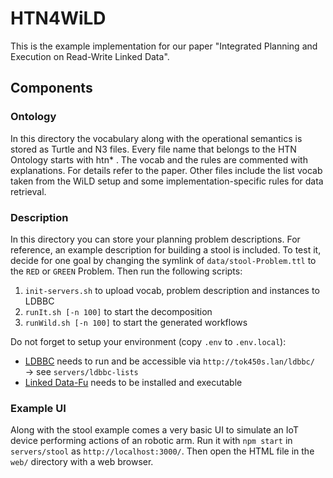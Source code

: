 # HTN4WiLD

This is the example implementation for our paper "Integrated Planning and Execution on Read-Write Linked Data".

## Components
### Ontology

In this directory the vocabulary along with the operational semantics is stored as Turtle and N3 files. Every file name that belongs to the HTN Ontology starts with htn* . The vocab and the rules are commented with explanations. For details refer to the paper. Other files include the list vocab taken from the WiLD setup and some implementation-specific rules for data retrieval.

### Description

In this directory you can store your planning problem descriptions. For reference, an example description for building a stool is included. To test it, decide for one goal by changing the symlink of `data/stool-Problem.ttl` to the `RED` or `GREEN` Problem. Then run the following scripts:

1. `init-servers.sh` to upload vocab, problem description and instances to LDBBC
2. `runIt.sh [-n 100]` to start the decomposition
3. `runWild.sh [-n 100]` to start the generated workflows

Do not forget to setup your environment (copy `.env` to `.env.local`):

* [LDBBC](https://github.com/kaefer3000/ldbbc) needs to run and be accessible via `http://tok450s.lan/ldbbc/` &rightarrow; see `servers/ldbbc-lists`
* [Linked Data-Fu](https://linked-data-fu.github.io/) needs to be installed and executable

### Example UI

Along with the stool example comes a very basic UI to simulate an IoT device performing actions of an robotic arm. Run it with `npm start` in `servers/stool` as `http://localhost:3000/`. Then open the HTML file in the `web/` directory with a web browser.
